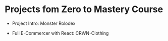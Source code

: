 # Projects fom Zero to Mastery Course

- Project Intro: Monster Rolodex

- Full E-Commercer with React: CRWN-Clothing
